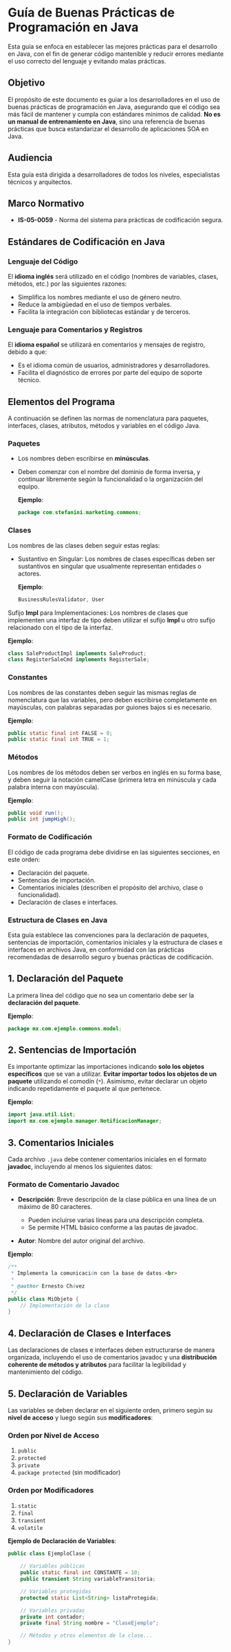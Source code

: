 # Guía de Buenas Prácticas de Programación en Java
Esta guía se enfoca en establecer las mejores prácticas para el desarrollo en Java, con el fin de generar código mantenible y reducir errores mediante el uso correcto del lenguaje y evitando malas prácticas.

## Objetivo
El propósito de este documento es guiar a los desarrolladores en el uso de buenas prácticas de programación en Java, asegurando que el código sea más fácil de mantener y cumpla con estándares mínimos de calidad. **No es un manual de entrenamiento en Java**, sino una referencia de buenas prácticas que busca estandarizar el desarrollo de aplicaciones SOA en Java.

## Audiencia
Esta guía está dirigida a desarrolladores de todos los niveles, especialistas técnicos y arquitectos.

## Marco Normativo
- **IS-05-0059** - Norma del sistema para prácticas de codificación segura.

## Estándares de Codificación en Java

### Lenguaje del Código
El **idioma inglés** será utilizado en el código (nombres de variables, clases, métodos, etc.) por las siguientes razones:
- Simplifica los nombres mediante el uso de género neutro.
- Reduce la ambigüedad en el uso de tiempos verbales.
- Facilita la integración con bibliotecas estándar y de terceros.

### Lenguaje para Comentarios y Registros
El **idioma español** se utilizará en comentarios y mensajes de registro, debido a que:
- Es el idioma común de usuarios, administradores y desarrolladores.
- Facilita el diagnóstico de errores por parte del equipo de soporte técnico.

## Elementos del Programa

A continuación se definen las normas de nomenclatura para paquetes, interfaces, clases, atributos, métodos y variables en el código Java.

### Paquetes
- Los nombres deben escribirse en **minúsculas**.
- Deben comenzar con el nombre del dominio de forma inversa, y continuar libremente según la funcionalidad o la organización del equipo.
  
  **Ejemplo**:
  ```java
  package com.stefanini.marketing.commons;

### Clases
Los nombres de las clases deben seguir estas reglas:

- Sustantivo en Singular: Los nombres de clases específicas deben ser sustantivos en singular que usualmente representan entidades o actores.

  **Ejemplo**:
  ```java
  BusinessRulesValidator, User

Sufijo **Impl** para Implementaciones: Los nombres de clases que implementen una interfaz de tipo deben utilizar el sufijo **Impl** u otro sufijo relacionado con el tipo de la interfaz.

  **Ejemplo**:
  ```java
  class SaleProductImpl implements SaleProduct;
  class RegisterSaleCmd implements RegisterSale;
  ```

### Constantes
Los nombres de las constantes deben seguir las mismas reglas de nomenclatura que las variables, pero deben escribirse completamente en mayúsculas, con palabras separadas por guiones bajos si es necesario.

  **Ejemplo**:
  
  ```java
  public static final int FALSE = 0;
  public static final int TRUE = 1;
  ```

### Métodos
Los nombres de los métodos deben ser verbos en inglés en su forma base, y deben seguir la notación camelCase (primera letra en minúscula y cada palabra interna con mayúscula).

  **Ejemplo**:
  
  ```java
  public void run();
  public int jumpHigh();
  ```

### Formato de Codificación
El código de cada programa debe dividirse en las siguientes secciones, en este orden:

- Declaración del paquete.
- Sentencias de importación.
- Comentarios iniciales (describen el propósito del archivo, clase o funcionalidad).
- Declaración de clases e interfaces.

### Estructura de Clases en Java

Esta guía establece las convenciones para la declaración de paquetes, sentencias de importación, comentarios iniciales y la estructura de clases e interfaces en archivos Java, en conformidad con las prácticas recomendadas de desarrollo seguro y buenas prácticas de codificación.

  ## 1. Declaración del Paquete
  La primera línea del código que no sea un comentario debe ser la **declaración del paquete**.
  
  **Ejemplo**:
  ```java
  package mx.com.ejemplo.commons.model;
  ```
  
  ## 2. Sentencias de Importación
  Es importante optimizar las importaciones indicando **solo los objetos específicos** que se van a utilizar. **Evitar importar todos los objetos de un paquete** utilizando el comodín (`*`). Asimismo, evitar declarar un objeto indicando repetidamente el paquete al que pertenece.
  
  **Ejemplo**:
  ```java
  import java.util.List;
  import mx.com.ejemplo.manager.NotificacionManager;
  ```
  
  ## 3. Comentarios Iniciales
  Cada archivo `.java` debe contener comentarios iniciales en el formato **javadoc**, incluyendo al menos los siguientes datos:
  
  ### Formato de Comentario Javadoc
  - **Descripción**: Breve descripción de la clase pública en una línea de un máximo de 80 caracteres.
    - Pueden incluirse varias líneas para una descripción completa.
    - Se permite HTML básico conforme a las pautas de javadoc.
  
  - **Autor**: Nombre del autor original del archivo.
  
  **Ejemplo**:
  ```java
  /**
   * Implementa la comunicación con la base de datos.<br>
   *
   * @author Ernesto Chávez
   */
  public class MiObjeto {
      // Implementación de la clase
  }
  ```
  
  ## 4. Declaración de Clases e Interfaces
  Las declaraciones de clases e interfaces deben estructurarse de manera organizada, incluyendo el uso de comentarios javadoc y una **distribución coherente de métodos y atributos** para facilitar la legibilidad y mantenimiento del código.
  
  ## 5. Declaración de Variables
  Las variables se deben declarar en el siguiente orden, primero según su **nivel de acceso** y luego según sus **modificadores**:

### Orden por Nivel de Acceso
1. `public`
2. `protected`
3. `private`
4. `package protected` (sin modificador)

### Orden por Modificadores
1. `static`
2. `final`
3. `transient`
4. `volatile`

**Ejemplo de Declaración de Variables**:
```java
public class EjemploClase {
    
    // Variables públicas
    public static final int CONSTANTE = 10;
    public transient String variableTransitoria;

    // Variables protegidas
    protected static List<String> listaProtegida;

    // Variables privadas
    private int contador;
    private final String nombre = "ClaseEjemplo";

    // Métodos y otros elementos de la clase...
}
```

